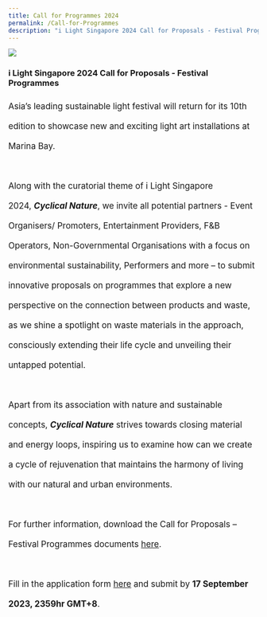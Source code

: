 ```yaml
---
title: Call for Programmes 2024
permalink: /Call-for-Programmes
description: "i Light Singapore 2024 Call for Proposals - Festival Programmes"
---
```

<img src="/images/ilsg2024-EOI (Website).jpg">

### i Light Singapore 2024 Call for Proposals - Festival Programmes
<p style="font-size:17px; line-height:40px">
Asia’s leading sustainable light festival will return for its 10th edition to showcase new and exciting light art installations at Marina Bay. 
<br><br>
Along with the curatorial theme of i Light Singapore 2024, <b><i>Cyclical Nature</i></b>, we invite all potential partners - Event Organisers/ Promoters, Entertainment Providers, F&B Operators, Non-Governmental Organisations with a focus on environmental sustainability, Performers and more – to submit innovative proposals on programmes that explore a new perspective on the connection between products and waste, as we shine a spotlight on waste materials in the approach, consciously extending their life cycle and unveiling their untapped potential.
<br><br>
Apart from its association with nature and sustainable concepts, <b><i>Cyclical Nature</i></b> strives towards closing material and energy loops, inspiring us to examine how can we create a cycle of rejuvenation that maintains the harmony of living with our natural and urban environments.  
<br><br>
For further information, download the Call for Proposals – Festival Programmes documents <a target="_blank" href="/files/i%20Light%20Singapore%202024%20–%20Call%20for%20Proposals%20(Festival%20Programmes).pdf">here</a>.
<br><br>
Fill in the application form&nbsp;<a target="_blank" href="https://docs.google.com/forms/d/e/1FAIpQLSfNGG8o-FbNz8xixYlFB4PXn0FheGFz1fb4DzUJeLGoArM2dQ/viewform">here</a> and submit by <b>17 September 2023, 2359hr GMT+8</b>.</p>
